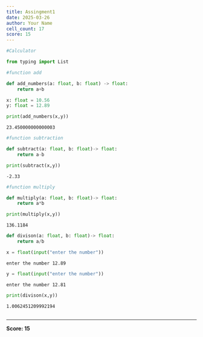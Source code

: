 ```yaml
---
title: Assingment1
date: 2025-03-26
author: Your Name
cell_count: 17
score: 15
---
```


```python
#Calculator 
```


```python
from typing import List
```


```python
#function add
```


```python
def add_numbers(a: float, b: float) -> float:
    return a+b
```


```python
x: float = 10.56
y: float = 12.89
```


```python
print(add_numbers(x,y))
```

    23.450000000000003



```python
#function subtraction
```


```python
def subtract(a: float, b: float)-> float:
    return a-b
```


```python
print(subtract(x,y))
```

    -2.33



```python
#function multiply
```


```python
def multiply(a: float, b: float)-> float:
    return a*b
```


```python
print(multiply(x,y))
```

    136.1184



```python
def divison(a: float, b: float)-> float:
    return a/b
```


```python
x = float(input("enter the number"))
```

    enter the number 12.89



```python
y = float(input("enter the number"))
```

    enter the number 12.81



```python
print(divison(x,y))
```

    1.0062451209992194



```python

```


---
**Score: 15**